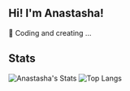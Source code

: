 ## Hi! I'm Anastasha!

👾 Coding and creating ... 

## Stats

![Anastasha's Stats](https://github-readme-streak-stats.herokuapp.com/?user=anastashaha&theme=radical&hide_border=false)
![Top Langs](https://github-readme-stats.vercel.app/api/top-langs/?username=anastashaha&layout=compact&theme=radical)

<!--- ![Your GitHub stats](https://github-readme-stats.vercel.app/api?username=anastashaha&show_icons=true&theme=radical) --->
